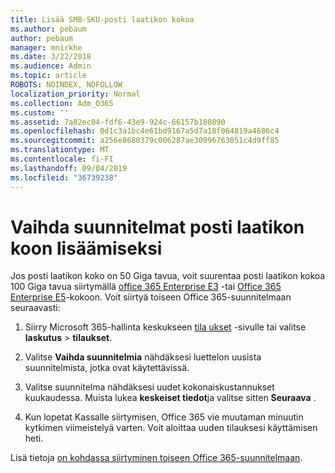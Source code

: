 ```yaml
---
title: Lisää SMB-SKU-posti laatikon kokoa
ms.author: pebaum
author: pebaum
manager: mnirkhe
ms.date: 3/22/2018
ms.audience: Admin
ms.topic: article
ROBOTS: NOINDEX, NOFOLLOW
localization_priority: Normal
ms.collection: Adm_O365
ms.custom: ''
ms.assetid: 7a82ec04-fdf6-43e9-924c-66157b180890
ms.openlocfilehash: 0d1c3a1bc4e61bd9167a5d7a18f064819a4686c4
ms.sourcegitcommit: a256e8680379c006287ae30996763051c4d9ff85
ms.translationtype: MT
ms.contentlocale: fi-FI
ms.lasthandoff: 09/04/2019
ms.locfileid: "36739238"
---
```

# <a name="switch-plans-to-increase-mailbox-size"></a>Vaihda suunnitelmat posti laatikon koon lisäämiseksi

Jos posti laatikon koko on 50 Giga tavua, voit suurentaa posti laatikon kokoa 100 Giga tavua siirtymällä [office 365 Enterprise E3](https://products.office.com/business/office-365-enterprise-e3-business-software) -tai [Office 365 Enterprise E5](https://products.office.com/business/office-365-enterprise-e5-business-software)-kokoon. Voit siirtyä toiseen Office 365-suunnitelmaan seuraavasti:
  
1. Siirry Microsoft 365-hallinta keskukseen [tila ukset](https://go.microsoft.com/fwlink/p/?linkid=842054) -sivulle tai valitse **laskutus** \> **tilaukset**.
    
2. Valitse **Vaihda suunnitelmia** nähdäksesi luettelon uusista suunnitelmista, jotka ovat käytettävissä. 
    
3. Valitse suunnitelma nähdäksesi uudet kokonaiskustannukset kuukaudessa. Muista lukea **keskeiset tiedot**ja valitse sitten **Seuraava** . 
    
4. Kun lopetat Kassalle siirtymisen, Office 365 vie muutaman minuutin kytkimen viimeistelyä varten. Voit aloittaa uuden tilauksesi käyttämisen heti.
    
Lisä tietoja [on kohdassa siirtyminen toiseen Office 365-suunnitelmaan](https://docs.microsoft.com/office365/admin/subscriptions-and-billing/switch-to-a-different-plan).
  

